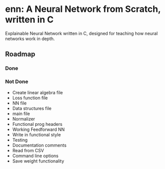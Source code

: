 # enn: A Neural Network from Scratch, written in C
Explainable Neural Network written in C, designed for teaching how neural networks work in depth.

## Roadmap
### Done
### Not Done
- Create linear algebra file
- Loss function file
- NN file
- Data structures file
- main file
- Normalizer
- Functional prog headers
- Working Feedforward NN
- Write in functional style
- Testing
- Documentation comments
- Read from CSV
- Command line options
- Save weight functionality
